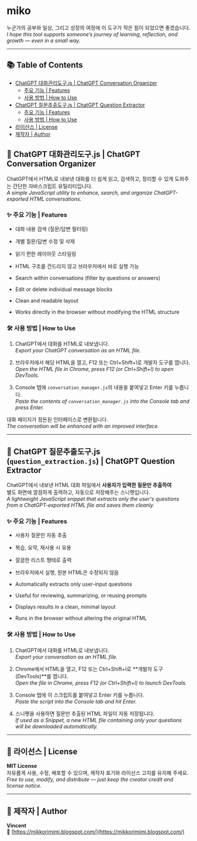 # miko

누군가의 공부와 일상, 그리고 성장의 여정에 이 도구가 작은 힘이 되었으면 좋겠습니다.  
_I hope this tool supports someone’s journey of learning, reflection, and growth — even in a small way._

---

## 📚 Table of Contents

- [ChatGPT 대화관리도구.js | ChatGPT Conversation Organizer](#-chatgpt-대화관리도구js--chatgpt-conversation-organizer)
  - [주요 기능 | Features](#-주요-기능--features)
  - [사용 방법 | How to Use](#-사용-방법--how-to-use)
- [ChatGPT 질문추출도구.js | ChatGPT Question Extractor](#-chatgpt-질문추출도구js-question_extractionjs--chatgpt-question-extractor)
  - [주요 기능 | Features](#-주요-기능--features-1)
  - [사용 방법 | How to Use](#-사용-방법--how-to-use-1)
- [라이선스 | License](#-라이선스--license)
- [제작자 | Author](#-제작자--author)


## 🧾 ChatGPT 대화관리도구.js | ChatGPT Conversation Organizer

ChatGPT에서 HTML로 내보낸 대화를 더 쉽게 읽고, 검색하고, 정리할 수 있게 도와주는 간단한 자바스크립트 유틸리티입니다.  
_A simple JavaScript utility to enhance, search, and organize ChatGPT-exported HTML conversations._

### ✨ 주요 기능 | Features

- 대화 내용 검색 (질문/답변 필터링)  
- 개별 질문/답변 수정 및 삭제  
- 읽기 편한 레이아웃 스타일링  
- HTML 구조를 건드리지 않고 브라우저에서 바로 실행 가능

- Search within conversations (filter by questions or answers)  
- Edit or delete individual message blocks  
- Clean and readable layout  
- Works directly in the browser without modifying the HTML structure

### 🛠️ 사용 방법 | How to Use

1. ChatGPT에서 대화를 HTML로 내보냅니다.  
   _Export your ChatGPT conversation as an HTML file._

2. 브라우저에서 해당 HTML을 열고, F12 또는 Ctrl+Shift+I로 개발자 도구를 엽니다.  
   _Open the HTML file in Chrome, press F12 (or Ctrl+Shift+I) to open DevTools._

3. Console 탭에 `conversation_manager.js`의 내용을 붙여넣고 Enter 키를 누릅니다.  
   _Paste the contents of `conversation_manager.js` into the Console tab and press Enter._

대화 페이지가 정돈된 인터페이스로 변환됩니다.  
_The conversation will be enhanced with an improved interface._

---

## 🧾 ChatGPT 질문추출도구.js (`question_extraction.js`) | ChatGPT Question Extractor

ChatGPT에서 내보낸 HTML 대화 파일에서 **사용자가 입력한 질문만 추출하여**  
별도 화면에 깔끔하게 출력하고, 자동으로 저장해주는 스니펫입니다.  
_A lightweight JavaScript snippet that extracts only the user's questions from a ChatGPT-exported HTML file and saves them cleanly._

### ✨ 주요 기능 | Features

- 사용자 질문만 자동 추출  
- 복습, 요약, 재사용 시 유용  
- 깔끔한 리스트 형태로 출력  
- 브라우저에서 실행, 원본 HTML은 수정되지 않음

- Automatically extracts only user-input questions  
- Useful for reviewing, summarizing, or reusing prompts  
- Displays results in a clean, minimal layout  
- Runs in the browser without altering the original HTML

### 🛠️ 사용 방법 | How to Use

1. ChatGPT에서 대화를 HTML로 내보냅니다.  
   _Export your conversation as an HTML file._

2. Chrome에서 HTML을 열고, F12 또는 Ctrl+Shift+I로 **개발자 도구(DevTools)**를 엽니다.  
   _Open the file in Chrome, press F12 (or Ctrl+Shift+I) to launch DevTools._

3. Console 탭에 이 스크립트를 붙여넣고 Enter 키를 누릅니다.  
   _Paste the script into the Console tab and hit Enter._

4. 스니펫을 사용하면 질문만 추출된 HTML 파일이 자동 저장됩니다.  
   _If used as a Snippet, a new HTML file containing only your questions will be downloaded automatically._

---

## 📄 라이선스 | License

**MIT License**  
자유롭게 사용, 수정, 배포할 수 있으며, 제작자 표기와 라이선스 고지를 유지해 주세요.  
_Free to use, modify, and distribute — just keep the creator credit and license notice._

---

## 👤 제작자 | Author

**Vincent**  
🔗 [https://mikkorimimi.blogspot.com/](https://mikkorimimi.blogspot.com/)


